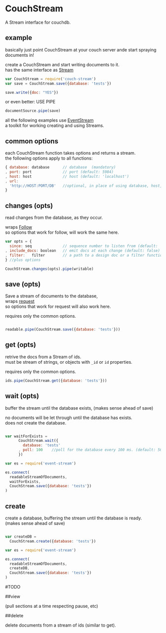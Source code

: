 # CouchStream

A Stream interface for couchdb.  

## example

basically just point CouchStream at your couch server ande start spraying documents in!

create a CouchStream and start writing documents to it.  
has the same interface as [Stream](http://nodejs.org/api/streams.html)
``` js
var CouchStream = require('couch-stream')
var save = CouchStream.save({database: 'tests'})

save.write({doc: "YES"})
```
or even better: USE PIPE

``` js
documentSource.pipe(save)
```

all the following examples use [EventStream](http://nodejs.org/api/streams.html)  
a toolkit for working creating and using Streams.  

## common options

each CouchStream function takes options and returns a stream.  
the following options apply to all functions:

``` js
{ database: database      // database  (mandatory)
, port: port              // port (default: 5984)
, host: host              // host (default: 'localhost')
, url: 
  'http://HOST:PORT/DB'   //optional, in place of using database, host, & port
}

```

## changes (opts)

read changes from the database, as they occur.  

wraps [Follow](https://github.com/iriscouch/follow)  
so options that work for follow, will work the same here.

``` js
var opts = {
  since: seq              // sequence number to listen from (default: 'now')
, include_docs: boolean   // emit docs at each change (default: false)
, filter:   filter        // a path to a design doc or a filter function (default: null (do not filter))
} //plus options 

CouchStream.changes(opts).pipe(writable)
```

## save (opts)

Save a stream of documents to the database,  
wraps [request](https://github.com/mikeal/request)  
so options that work for request will also work here.  
  
requires only the common options.

``` js

readable.pipe(CouchStream.save({database: 'tests'})) 

```


## get (opts)

retrive the docs from a Stream of ids.   
must be stream of strings, or objects with `_id` or `id` properties.  
  
requires only the common options.

``` js
ids.pipe(CouchStream.get({database: 'tests'})) 

```

## wait (opts)

buffer the stream until the database exists, 
(makes sense ahead of save)  

no documents will be let through until the database has exists.  
does not create the database.  

``` js

var waitForExists = 
      CouchStream.wait({
        database: 'tests'
      , poll: 100    //poll for the database every 100 ms. (default: 500)
      })

var es = require('event-stream')

es.connect(
  readableStreamOfDocuments,
  waitForExists,
  CouchStream.save({database: 'tests'})
)
```

## create

create a database, buffering the stream until the database is ready.  
(makes sense ahead of save)

``` js

var createDB = 
  CouchStream.create({database: 'tests'})

var es = require('event-stream')

es.connect(
  readableStreamOfDocuments,
  createDB,
  CouchStream.save({database: 'tests'})
)
```


#TODO

##view

(pull sections at a time respecting pause, etc)

##delete

delete documents from a stream of ids (similar to get).